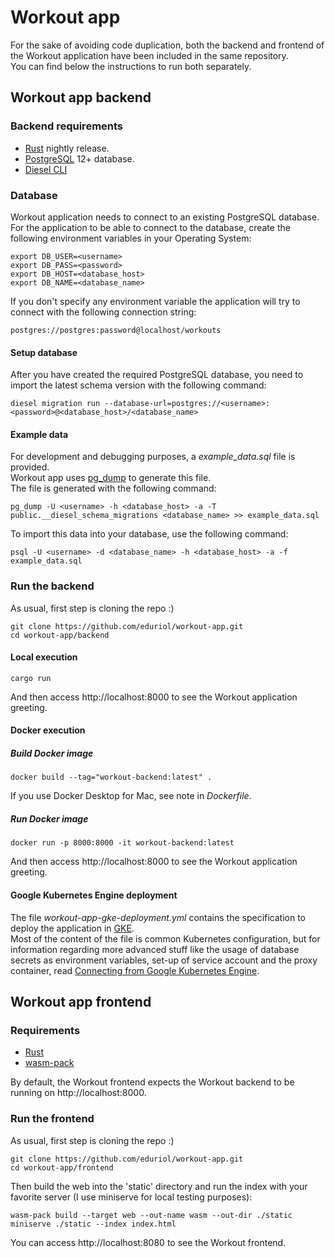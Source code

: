 # Workout app
For the sake of avoiding code duplication, both the backend and frontend of the Workout application have been included in the same repository.  
You can find below the instructions to run both separately. 
## Workout app backend
### Backend requirements
- [Rust](https://www.rust-lang.org/tools/install) nightly release.
- [PostgreSQL](https://www.postgresql.org/) 12+ database.
- [Diesel CLI](http://diesel.rs/guides/getting-started/)
### Database
Workout application needs to connect to an existing PostgreSQL database.  
For the application to be able to connect to the database, create the following environment variables in your Operating System:
```
export DB_USER=<username>
export DB_PASS=<password>
export DB_HOST=<database_host>
export DB_NAME=<database_name>
```
If you don't specify any environment variable the application will try to connect with the following connection string:
```
postgres://postgres:password@localhost/workouts
```
#### Setup database
After you have created the required PostgreSQL database, you need to import the latest schema version with the following command:
```
diesel migration run --database-url=postgres://<username>:<password>@<database_host>/<database_name>
```
#### Example data
For development and debugging purposes, a *example_data.sql* file is provided.  
Workout app uses [pg_dump](https://www.postgresql.org/docs/current/app-pgdump.html) to generate this file.  
The file is generated with the following command:
```
pg_dump -U <username> -h <database_host> -a -T public.__diesel_schema_migrations <database_name> >> example_data.sql
```
To import this data into your database, use the following command:
```
psql -U <username> -d <database_name> -h <database_host> -a -f example_data.sql
```
### Run the backend
As usual, first step is cloning the repo :)
```
git clone https://github.com/eduriol/workout-app.git
cd workout-app/backend
```
#### Local execution
```
cargo run
```
And then access http://localhost:8000 to see the Workout application greeting.
#### Docker execution
##### Build Docker image
```
docker build --tag="workout-backend:latest" .
```
If you use Docker Desktop for Mac, see note in *Dockerfile*.
##### Run Docker image
```
docker run -p 8000:8000 -it workout-backend:latest
```
And then access http://localhost:8000 to see the Workout application greeting.
#### Google Kubernetes Engine deployment
The file *workout-app-gke-deployment.yml* contains the specification to deploy the application in [GKE](https://cloud.google.com/kubernetes-engine).  
Most of the content of the file is common Kubernetes configuration, but for information regarding more advanced stuff like the usage of database secrets as environment variables, set-up of service account and the proxy container, read [Connecting from Google Kubernetes Engine](https://cloud.google.com/sql/docs/mysql/connect-kubernetes-engine).
## Workout app frontend
### Requirements
- [Rust](https://www.rust-lang.org/tools/install)
- [wasm-pack](https://rustwasm.github.io/wasm-pack/installer/)  

By default, the Workout frontend expects the Workout backend to be running on http://localhost:8000.

### Run the frontend
As usual, first step is cloning the repo :)
```
git clone https://github.com/eduriol/workout-app.git
cd workout-app/frontend
```
Then build the web into the 'static' directory and run the index with your favorite server (I use miniserve for local testing purposes):
```
wasm-pack build --target web --out-name wasm --out-dir ./static
miniserve ./static --index index.html
```
You can access http://localhost:8080 to see the Workout frontend.
 